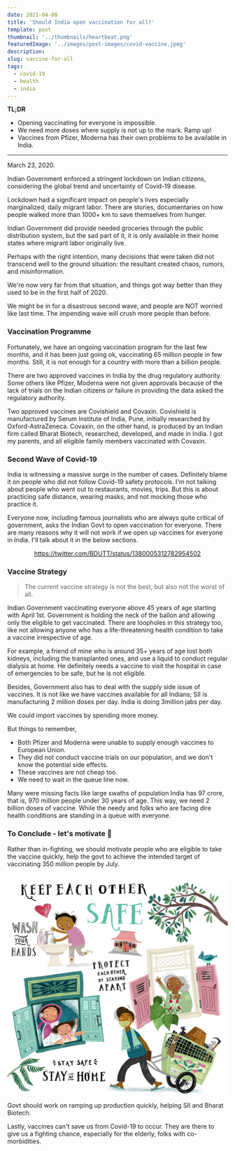 ```yaml
---
date: 2021-04-08
title: 'Should India open vaccination for all?'
template: post
thumbnail: '../thumbnails/heartbeat.png'
featuredImage: '../images/post-images/covid-vaccine.jpeg'
description: 
slug: vaccine-for-all
tags:
  - covid-19
  - health
  - india
---
```


**TL;DR** 

- Opening vaccinating for everyone is impossible.
- We need more doses where supply is not up to the mark. Ramp up!
- Vaccines from Pfizer, Moderna has their own problems to be available in India.

---

March 23, 2020. 

Indian Government enforced a stringent lockdown on Indian citizens, considering the global trend and uncertainty of Covid-19 disease. 

Lockdown had a significant impact on people's lives especially marginalized, daily migrant labor. There are stories, documentaries on how people walked more than 1000+ km to save themselves from hunger. 

Indian Government did provide needed groceries through the public distribution system, but the sad part of it, it is only available in their home states where migrant labor originally live. 

Perhaps with the right intention, many decisions that were taken did not transcend well to the ground situation: the resultant created chaos, rumors, and misinformation. 

We're now very far from that situation, and things got way better than they used to be in the first half of 2020. 

We might be in for a disastrous second wave, and people are NOT worried like last time. The impending wave will crush more people than before. 

### Vaccination Programme

Fortunately, we have an ongoing vaccination program for the last few months, and it has been just going ok, vaccinating 65 million people in few months. Still, it is not enough for a country with more than a billion people. 

There are two approved vaccines in India by the drug regulatory authority. Some others like Pfizer, Moderna were not given approvals because of the lack of trials on the Indian citizens or failure in providing the data asked the regulatory authority. 

Two approved vaccines are Covishield and Covaxin. Covishield is manufactured by Serum Institute of India, Pune, initially researched by Oxford-AstraZeneca. Covaxin, on the other hand, is produced by an Indian firm called Bharat Biotech, researched, developed, and made in India. I got my parents, and all eligible family members vaccinated with Covaxin. 

### Second Wave of Covid-19

India is witnessing a massive surge in the number of cases. Definitely blame it on people who did not follow Covid-19 safety protocols. I'm not talking about people who went out to restaurants, movies, trips. But this is about practicing safe distance, wearing masks, and not mocking those who practice it. 

Everyone now, including famous journalists who are always quite critical of government, asks the Indian Govt to open vaccination for everyone. There are many reasons why it will not work if we open up vaccines for everyone in India. I'll talk about it in the below sections.

<div align=center>

https://twitter.com/BDUTT/status/1380005312782954502

</div>

### Vaccine Strategy

> The current vaccine strategy is not the best, but also not the worst of all.

Indian Government vaccinating everyone above 45 years of age starting with April 1st. Government is holding the neck of the ballon and allowing only the eligible to get vaccinated. There are loopholes in this strategy too, like not allowing anyone who has a life-threatening health condition to take a vaccine irrespective of age. 

For example, a friend of mine who is around 35+ years of age lost both kidneys, including the transplanted ones, and use a liquid to conduct regular dialysis at home. He definitely needs a vaccine to visit the hospital in case of emergencies to be safe, but he is not eligible.

Besides, Government also has to deal with the supply side issue of vaccines. It is not like we have vaccines available for all Indians; SII is manufacturing 2 million doses per day. India is doing 3million jabs per day. 

We could import vaccines by spending more money. 

But things to remember, 

- Both Pfizer and Moderna were unable to supply enough vaccines to European Union.
- They did not conduct vaccine trials on our population, and we don't know the potential side effects.
- These vaccines are not cheap too.
- We need to wait in the queue line now.

Many were missing facts like large swaths of population India has 97 crore, that is, 970 million people under 30 years of age. This way, we need 2 billion doses of vaccine. While the needy and folks who are facing dire health conditions are standing in a queue with everyone.

### To Conclude - let's motivate 💉

Rather than in-fighting, we should motivate people who are eligible to take the vaccine quickly, help the govt to achieve the intended target of vaccinating 350 million people by July. 

[![Covid Safety Hygeine](../images/post-images/covid-vaccine-blog-image.jpeg)](https://unsplash.com/photos/KSUv52EZgGg)

Govt should work on ramping up production quickly, helping SII and Bharat Biotech.

Lastly, vaccines can't save us from Covid-19 to occur. They are there to give us a fighting chance, especially for the elderly, folks with co-morbidities.